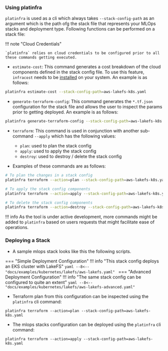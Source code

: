 ### Using platinfra

`platinfra` is used as a cli which always takes `--stack-config-path` as an argument which is the path ofg the stack file that represents your MLOps stacks and deployment type. Following functions can be performed on a stack file:

!!! note "Cloud Credentials"

    `platinfra` relies on cloud credentials to be configured prior to all these commands getting executed.

- `estimate-cost`: This command generates a cost breakdown of the cloud components defined in the stack config file. To use this feature, `infracost` needs to be [installed](https://www.infracost.io/docs/#1-install-infracost) on your system. An example is as follows:
```bash
platinfra estimate-cost --stack-config-path=aws-lakefs-k8s.yaml
```
- `generate-terraform-config`: This command generates the `*.tf.json` configuration for the stack file and allows the user to inspect the params prior to getting deployed. An example is as follows:
```bash
platinfra generate-terraform-config --stack-config-path=aws-lakefs-k8s.yaml
```
- `terraform`: This command is used in conjunction with another sub-command `--apply` which has the following values:

    - `plan`: used to plan the stack config
    - `apply`: used to apply the stack config
    - `destroy`: used to destroy / delete the stack config

- Examples of these commands are as follows:
```bash
# To plan the changes in a stack config
platinfra terraform --action=plan --stack-config-path=aws-lakefs-k8s.yaml

# To apply the stack config components
platinfra terraform --action=apply --stack-config-path=aws-lakefs-k8s.yaml

# To delete the stack config components
platinfra terraform --action=destroy --stack-config-path=aws-lakefs-k8s.yaml
```

!!! info
    As the tool is under active development, more commands might be added to `platinfra` based on users requests that might facilitate ease of operations.

### Deploying a Stack

- A sample mlops stack looks like this the following scripts.

=== "Simple Deployment Configuration"
    !!! info "This stack config deploys an EKS cluster with LakeFS"
    ```yaml
    --8<-- "docs/examples/kubernetes/lakefs/aws-lakefs.yaml"
    ```
=== "Advanced Deployment Configuration"
    !!! info "The same stack config can be configured to quite an extent"
    ```yaml
    --8<-- "docs/examples/kubernetes/lakefs/aws-lakefs-advanced.yaml"
    ```

- Terraform plan from this configuration can be inspected using the `platinfra` cli command:
```
platinfra terraform --action=plan --stack-config-path=aws-lakefs-k8s.yaml
```

- The mlops stacks configuration can be deployed using the `platinfra` cli command:
```
platinfra terraform --action=apply --stack-config-path=aws-lakefs-k8s.yaml
```
